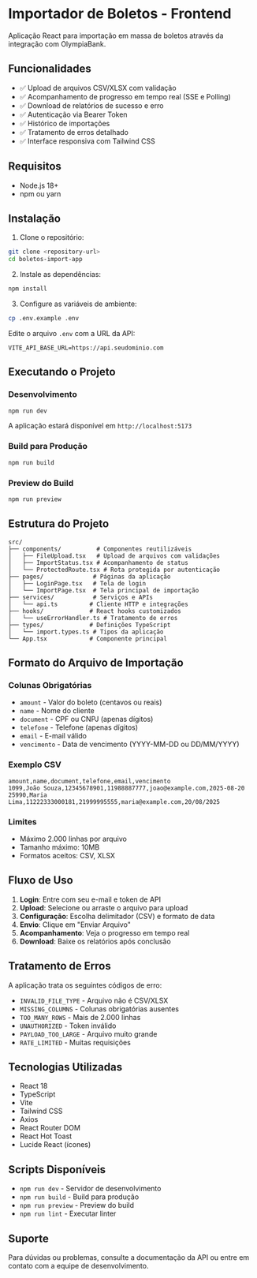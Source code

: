 # Importador de Boletos - Frontend

Aplicação React para importação em massa de boletos através da integração com OlympiaBank.

## Funcionalidades

- ✅ Upload de arquivos CSV/XLSX com validação
- ✅ Acompanhamento de progresso em tempo real (SSE e Polling)
- ✅ Download de relatórios de sucesso e erro
- ✅ Autenticação via Bearer Token
- ✅ Histórico de importações
- ✅ Tratamento de erros detalhado
- ✅ Interface responsiva com Tailwind CSS

## Requisitos

- Node.js 18+
- npm ou yarn

## Instalação

1. Clone o repositório:
```bash
git clone <repository-url>
cd boletos-import-app
```

2. Instale as dependências:
```bash
npm install
```

3. Configure as variáveis de ambiente:
```bash
cp .env.example .env
```

Edite o arquivo `.env` com a URL da API:
```
VITE_API_BASE_URL=https://api.seudominio.com
```

## Executando o Projeto

### Desenvolvimento
```bash
npm run dev
```

A aplicação estará disponível em `http://localhost:5173`

### Build para Produção
```bash
npm run build
```

### Preview do Build
```bash
npm run preview
```

## Estrutura do Projeto

```
src/
├── components/          # Componentes reutilizáveis
│   ├── FileUpload.tsx   # Upload de arquivos com validações
│   ├── ImportStatus.tsx # Acompanhamento de status
│   └── ProtectedRoute.tsx # Rota protegida por autenticação
├── pages/              # Páginas da aplicação
│   ├── LoginPage.tsx   # Tela de login
│   └── ImportPage.tsx  # Tela principal de importação
├── services/           # Serviços e APIs
│   └── api.ts         # Cliente HTTP e integrações
├── hooks/             # React hooks customizados
│   └── useErrorHandler.ts # Tratamento de erros
├── types/             # Definições TypeScript
│   └── import.types.ts # Tipos da aplicação
└── App.tsx            # Componente principal

```

## Formato do Arquivo de Importação

### Colunas Obrigatórias
- `amount` - Valor do boleto (centavos ou reais)
- `name` - Nome do cliente
- `document` - CPF ou CNPJ (apenas dígitos)
- `telefone` - Telefone (apenas dígitos)
- `email` - E-mail válido
- `vencimento` - Data de vencimento (YYYY-MM-DD ou DD/MM/YYYY)

### Exemplo CSV
```csv
amount,name,document,telefone,email,vencimento
1099,João Souza,12345678901,11988887777,joao@example.com,2025-08-20
25990,Maria Lima,11222333000181,21999995555,maria@example.com,20/08/2025
```

### Limites
- Máximo 2.000 linhas por arquivo
- Tamanho máximo: 10MB
- Formatos aceitos: CSV, XLSX

## Fluxo de Uso

1. **Login**: Entre com seu e-mail e token de API
2. **Upload**: Selecione ou arraste o arquivo para upload
3. **Configuração**: Escolha delimitador (CSV) e formato de data
4. **Envio**: Clique em "Enviar Arquivo"
5. **Acompanhamento**: Veja o progresso em tempo real
6. **Download**: Baixe os relatórios após conclusão

## Tratamento de Erros

A aplicação trata os seguintes códigos de erro:

- `INVALID_FILE_TYPE` - Arquivo não é CSV/XLSX
- `MISSING_COLUMNS` - Colunas obrigatórias ausentes
- `TOO_MANY_ROWS` - Mais de 2.000 linhas
- `UNAUTHORIZED` - Token inválido
- `PAYLOAD_TOO_LARGE` - Arquivo muito grande
- `RATE_LIMITED` - Muitas requisições

## Tecnologias Utilizadas

- React 18
- TypeScript
- Vite
- Tailwind CSS
- Axios
- React Router DOM
- React Hot Toast
- Lucide React (ícones)

## Scripts Disponíveis

- `npm run dev` - Servidor de desenvolvimento
- `npm run build` - Build para produção
- `npm run preview` - Preview do build
- `npm run lint` - Executar linter

## Suporte

Para dúvidas ou problemas, consulte a documentação da API ou entre em contato com a equipe de desenvolvimento.